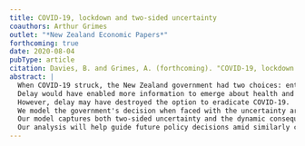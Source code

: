 ```yaml
---
title: COVID-19, lockdown and two-sided uncertainty
coauthors: Arthur Grimes
outlet: "*New Zealand Economic Papers*"
forthcoming: true
date: 2020-08-04
pubType: article
citation: Davies, B. and Grimes, A. (forthcoming). "COVID-19, lockdown and two-sided uncertainty." *New Zealand Economic Papers*.
abstract: |
  When COVID-19 struck, the New Zealand government had two choices: enter lockdown immediately or delay its decision.
  Delay would have enabled more information to emerge about health and economic dynamics, while preserving the option to act at a later date.
  However, delay may have destroyed the option to eradicate COVID-19.
  We model the government's decision when faced with the uncertainty around health and economic dynamics generated by COVID-19.
  Our model captures both two-sided uncertainty and the dynamic consequences that flow from the government's initial decision.
  Our analysis will help guide future policy decisions amid similarly complex uncertainties.
---
```

